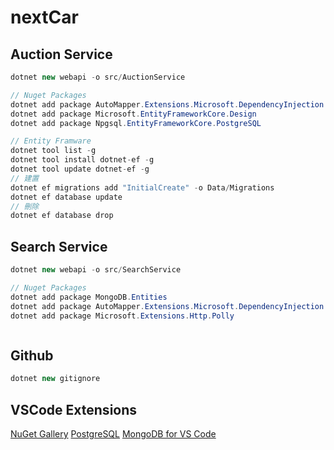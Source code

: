 # nextCar

## Auction Service

```cs
dotnet new webapi -o src/AuctionService

// Nuget Packages
dotnet add package AutoMapper.Extensions.Microsoft.DependencyInjection
dotnet add package Microsoft.EntityFrameworkCore.Design
dotnet add package Npgsql.EntityFrameworkCore.PostgreSQL

// Entity Framware
dotnet tool list -g
dotnet tool install dotnet-ef -g 
dotnet tool update dotnet-ef -g 
// 建置
dotnet ef migrations add "InitialCreate" -o Data/Migrations
dotnet ef database update
// 刪除
dotnet ef database drop
```
## Search Service

```cs
dotnet new webapi -o src/SearchService

// Nuget Packages
dotnet add package MongoDB.Entities
dotnet add package AutoMapper.Extensions.Microsoft.DependencyInjection
dotnet add package Microsoft.Extensions.Http.Polly



```
## Github
```cs
dotnet new gitignore
```

## VSCode Extensions
[NuGet Gallery](https://marketplace.visualstudio.com/items?itemName=patcx.vscode-nuget-gallery)
[PostgreSQL](https://marketplace.visualstudio.com/items?itemName=ckolkman.vscode-postgres)
[MongoDB for VS Code](https://marketplace.visualstudio.com/items?itemName=mongodb.mongodb-vscode)